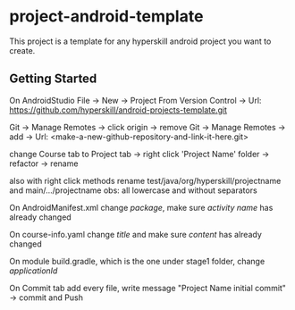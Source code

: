 # project-android-template

This project is a template for any hyperskill android project you want to create.

## Getting Started

On AndroidStudio 
File -> New -> Project From Version Control -> 
    Url: https://github.com/hyperskill/android-projects-template.git

Git -> Manage Remotes -> click origin -> remove
Git -> Manage Remotes -> add -> Url: <make-a-new-github-repository-and-link-it-here.git>  

change Course tab to Project tab -> right click 'Project Name' folder  -> refactor -> rename  

also with right click methods rename test/java/org/hyperskill/projectname and main/.../projectname obs: all lowercase and without separators

On AndroidManifest.xml change _package_, make sure _activity name_ has already changed 

On course-info.yaml change _title_ and make sure _content_ has already changed

On module build.gradle, which is the one under stage1 folder, change _applicationId_

On Commit tab add every file, write message "Project Name initial commit" -> commit and Push
 